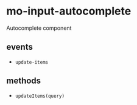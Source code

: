 # mo-input-autocomplete 

Autocomplete component 

## events 

- `update-items` 

## methods 

- `updateItems(query)` 


